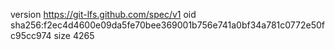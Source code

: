 version https://git-lfs.github.com/spec/v1
oid sha256:f2ec4d4600e09da5fe70bee369001b756e741a0bf34a781c0772e50fc95cc974
size 4265
